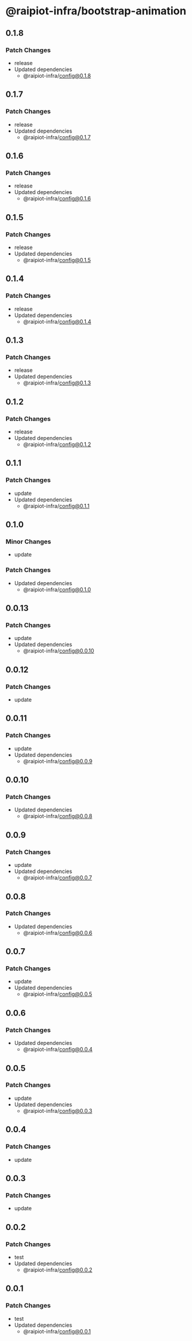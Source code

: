 # @raipiot-infra/bootstrap-animation

## 0.1.8

### Patch Changes

- release
- Updated dependencies
  - @raipiot-infra/config@0.1.8

## 0.1.7

### Patch Changes

- release
- Updated dependencies
  - @raipiot-infra/config@0.1.7

## 0.1.6

### Patch Changes

- release
- Updated dependencies
  - @raipiot-infra/config@0.1.6

## 0.1.5

### Patch Changes

- release
- Updated dependencies
  - @raipiot-infra/config@0.1.5

## 0.1.4

### Patch Changes

- release
- Updated dependencies
  - @raipiot-infra/config@0.1.4

## 0.1.3

### Patch Changes

- release
- Updated dependencies
  - @raipiot-infra/config@0.1.3

## 0.1.2

### Patch Changes

- release
- Updated dependencies
  - @raipiot-infra/config@0.1.2

## 0.1.1

### Patch Changes

- update
- Updated dependencies
  - @raipiot-infra/config@0.1.1

## 0.1.0

### Minor Changes

- update

### Patch Changes

- Updated dependencies
  - @raipiot-infra/config@0.1.0

## 0.0.13

### Patch Changes

- update
- Updated dependencies
  - @raipiot-infra/config@0.0.10

## 0.0.12

### Patch Changes

- update

## 0.0.11

### Patch Changes

- update
- Updated dependencies
  - @raipiot-infra/config@0.0.9

## 0.0.10

### Patch Changes

- Updated dependencies
  - @raipiot-infra/config@0.0.8

## 0.0.9

### Patch Changes

- update
- Updated dependencies
  - @raipiot-infra/config@0.0.7

## 0.0.8

### Patch Changes

- Updated dependencies
  - @raipiot-infra/config@0.0.6

## 0.0.7

### Patch Changes

- update
- Updated dependencies
  - @raipiot-infra/config@0.0.5

## 0.0.6

### Patch Changes

- Updated dependencies
  - @raipiot-infra/config@0.0.4

## 0.0.5

### Patch Changes

- update
- Updated dependencies
  - @raipiot-infra/config@0.0.3

## 0.0.4

### Patch Changes

- update

## 0.0.3

### Patch Changes

- update

## 0.0.2

### Patch Changes

- test
- Updated dependencies
  - @raipiot-infra/config@0.0.2

## 0.0.1

### Patch Changes

- test
- Updated dependencies
  - @raipiot-infra/config@0.0.1
